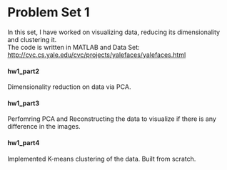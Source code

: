 # Problem Set 1
In this set, I have worked on visualizing data, reducing its dimensionality and clustering it.  
The code is written in MATLAB and Data Set: http://cvc.cs.yale.edu/cvc/projects/yalefaces/yalefaces.html  

#### hw1_part2
Dimensionality reduction on data via PCA.

#### hw1_part3
Perfomring PCA and Reconstructing the data to visualize if there is any difference in the images.

#### hw1_part4
Implemented K-means clustering of the data. Built from scratch.

